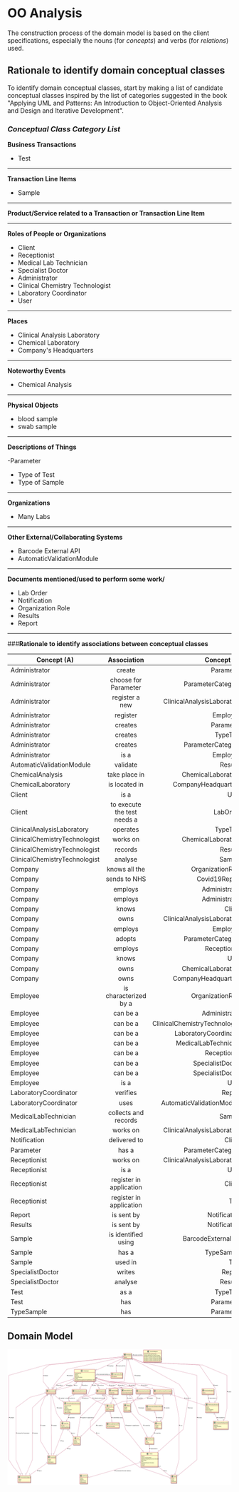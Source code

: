 # OO Analysis

The construction process of the domain model is based on the client specifications, especially the nouns (for _concepts_) and verbs (for _relations_) used.

## Rationale to identify domain conceptual classes

To identify domain conceptual classes, start by making a list of candidate conceptual classes inspired by the list of categories suggested in the book "Applying UML and Patterns: An Introduction to Object-Oriented Analysis and Design and Iterative Development".

### _Conceptual Class Category List_

**Business Transactions**

- Test

---

**Transaction Line Items**

- Sample

---

**Product/Service related to a Transaction or Transaction Line Item**


---

**Roles of People or Organizations**

- Client
- Receptionist
- Medical Lab Technician
- Specialist Doctor
- Administrator
- Clinical Chemistry Technologist
- Laboratory Coordinator
- User

---

**Places**

- Clinical Analysis Laboratory
- Chemical Laboratory
- Company's Headquarters

---

**Noteworthy Events**

- Chemical Analysis

---

**Physical Objects**

- blood sample
- swab sample

---

**Descriptions of Things**

-Parameter
- Type of Test
- Type of Sample

--- 

**Organizations**

- Many Labs

---

**Other External/Collaborating Systems**

- Barcode External API
- AutomaticValidationModule

---


**Documents mentioned/used to perform some work/**

- Lab Order
- Notification  
- Organization Role
- Results
- Report



---

###**Rationale to identify associations between conceptual classes**

| Concept (A)                     |         Association             |                                                                                                                                    Concept (B) |
| ------------------------------- | :-------------------------:     | ---------------------------------------------------------------------------------------------------------------------------------------------: |
| Administrator                   | create                          | Parameter                                                                                                                                      |
| Administrator                   | choose for Parameter            | ParameterCategory                                                                                                                              |
| Administrator                   | register a new                  | ClinicalAnalysisLaboratory                                                                                                                     |
| Administrator                   | register                        | Employee                                                                                                                                       |
| Administrator                   | creates                         | Parameter                                                                                                                                      |
| Administrator                   |creates                          | TypeTest                                                                                                                                       |
| Administrator                   |creates                          | ParameterCategory                                                                                                                              |
| Administrator                   |is a                             | Employee                                                                                                                                       |
| AutomaticValidationModule       |validate                         | Results                                                                                                                                        |
| ChemicalAnalysis                |take place in                    | ChemicalLaboratory                                                                                                                             |
| ChemicalLaboratory              |is located in                    | CompanyHeadquarters                                                                                                                            |
| Client                          |is a                             | User                                                                                                                                           |
| Client                          |to execute the test needs a      | LabOrder                                                                                                                                       |
| ClinicalAnalysisLaboratory      |operates                         | TypeTest                                                                                                                                       |
| ClinicalChemistryTechnologist   |works on                         | ChemicalLaboratory                                                                                                                             |
| ClinicalChemistryTechnologist   |records                          | Results                                                                                                                                        |
| ClinicalChemistryTechnologist   |analyse                          | Sample                                                                                                                                         |
| Company                         |knows all the                   | OrganizationRole                                                                                                                                |
| Company                         |sends to NHS                     | Covid19Report                                                                                                                                  |
| Company                         |employs                          | Administrator                                                                                                                                  |
| Company                         |employs                          | Administrator                                                                                                                                  |
| Company                         |knows                            | Client                                                                                                                                         |
| Company                         |owns                             | ClinicalAnalysisLaboratory                                                                                                                     |
| Company                         |employs                          | Employee                                                                                                                                       |
| Company                         |adopts                           | ParameterCategory                                                                                                                              |
| Company                         |employs                          | Receptionist                                                                                                                                   |
| Company                         |knows                            | User                                                                                                                                           |
| Company                         |owns                             | ChemicalLaboratory                                                                                                                             |
| Company                         |owns                             | CompanyHeadquarters                                                                                                                            |
| Employee                        |is characterized by a            | OrganizationRole                                                                                                                               |
| Employee                        |can be a                         | Administrator                                                                                                                                  |
| Employee                        |can be a                         | ClinicalChemistryTechnologist                                                                                                                  |                                                    
| Employee                        |can be a                         | LaboratoryCoordinator                                                                                                                          |                                            
| Employee                        |can be a                         | MedicalLabTechnician                                                                                                                           |                                            
| Employee                        |can be a                         | Receptionist                                                                                                                                   |                                    
| Employee                        |can be a                         | SpecialistDoctor                                                                                                                               |                                        
| Employee                        |can be a                         | SpecialistDoctor                                                                                                                               |                                        
| Employee                        |is a                             | User                                                                                                                                           |                            
| LaboratoryCoordinator           |verifies                         | Report                                                                                                                                         |                                
| LaboratoryCoordinator           |uses                             | AutomaticValidationModule                                                                                                                      |                                                
| MedicalLabTechnician            |collects and records             | Sample                                                                                                                                         |                                
| MedicalLabTechnician            |works on                         | ClinicalAnalysisLaboratory                                                                                                                     |                                                    
| Notification                    |delivered to                     | Client                                                                                                                                         |                                
| Parameter                       |has a                            | ParameterCategory                                                                                                                              |                                        
| Receptionist                    |works on                         | ClinicalAnalysisLaboratory                                                                                                                     |                                                    
| Receptionist                    |is a                             | User                                                                                                                                           |    
| Receptionist                    |register in application          | Client                                                                                                                                         |        
| Receptionist                    |register in application          | Test                                                                                                                                           |    
| Report                          |is sent by                       | Notification                                                                                                                                   |            
| Results                         |is sent by                       | Notification                                                                                                                                   |            
| Sample                          |is identified using              | BarcodeExternalAPI                                                                                                                             |                                                                                                          |                    
| Sample                          |has a                            | TypeSample                                                                                                                                     |                         
| Sample                          |used in                          | Test                                                                                                                                           |                 
| SpecialistDoctor                |writes                           | Report                                                                                                                                         |                     
| SpecialistDoctor                |analyse                          | Results                                                                                                                                        |                     
| Test                            |as a                             | TypeTest                                                                                                                                       |                     
| Test                            |has                              | Parameter                                                                                                                                      |                     
| TypeSample                      |has                              | Parameter                                                                                                                                      |                     


## Domain Model

![DM.svg](DM.svg)